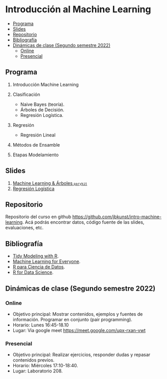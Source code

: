 Introducción al Machine Learning
================

-   <a href="#programa" id="toc-programa">Programa</a>
-   <a href="#slides" id="toc-slides">Slides</a>
-   <a href="#repositorio" id="toc-repositorio">Repositorio</a>
-   <a href="#bibliografía" id="toc-bibliografía">Bibliografía</a>
-   <a href="#dinámicas-de-clase-segundo-semestre-2022"
    id="toc-dinámicas-de-clase-segundo-semestre-2022">Dinámicas de clase
    (Segundo semestre 2022)</a>
    -   <a href="#online" id="toc-online">Online</a>
    -   <a href="#presencial" id="toc-presencial">Presencial</a>

## Programa

1.  Introducción Machine Learning

2.  Clasificación

    -   Naive Bayes (teoría).
    -   Árboles de Decisión.
    -   Regresión Logística.

3.  Regresión

    -   Regresión Lineal

4.  Métodos de Ensamble

5.  Etapas Modelamiento

## Slides

1.  [Machine Learning & Árboles
    <code><small>parykit</small></code>](https://jbkunst.github.io/intro-machine-learning/slides/01-Machine-Learning-Arboles.html)
2.  [Regresión
    Logística](https://jbkunst.github.io/intro-machine-learning/slides/02-Regresion-Logística.html)

## Repositorio

Repositorio del curso en github
<https://github.com/jbkunst/intro-machine-learning>. Acá podrás
encontrar datos, código fuente de las slides, evaluaciones, etc.

## Bibliografía

-   [Tidy Modeling with R](https://www.tmwr.org/).
-   [Machine Learning for
    Everyone](https://vas3k.com/blog/machine_learning/).
-   [R para Ciencia de Datos](https://es.r4ds.hadley.nz/).
-   [R for Data Science](https://r4ds.hadley.nz/).

## Dinámicas de clase (Segundo semestre 2022)

### Online

-   Objetivo principal: Mostrar contenidos, ejemplos y fuentes de
    información. Programar en conjunto (pair programming).
-   Horario: Lunes 16:45-18.10
-   Lugar: Via google meet <https://meet.google.com/upx-rxan-vwt>

### Presencial

-   Objetivo principal: Realizar ejercicios, responder dudas y repasar
    contenidos previos.
-   Horario: Miércoles 17:10-18:40.
-   Lugar: Laboratorio 208.

